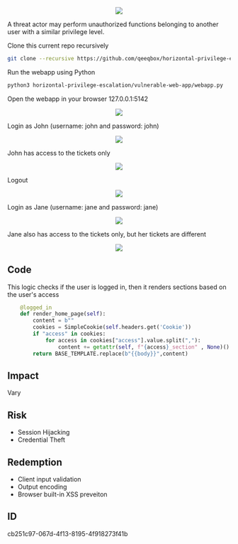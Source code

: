 <p align="center"> <img src="https://raw.githubusercontent.com/qeeqbox/horizontal-privilege-escalation/main/content/horizontal-privilege-escalation.svg"></p>

A threat actor may perform unauthorized functions belonging to another user with a similar privilege level.

Clone this current repo recursively
```sh
git clone --recursive https://github.com/qeeqbox/horizontal-privilege-escalation
```
Run the webapp using Python
```sh
python3 horizontal-privilege-escalation/vulnerable-web-app/webapp.py
```
Open the webapp in your browser 127.0.0.1:5142
<p align="center"> <img src="https://raw.githubusercontent.com/qeeqbox/horizontal-privilege-escalation/main/content/1.png"></p>
Login as John (username: john and password: john)
<p align="center"> <img src="https://raw.githubusercontent.com/qeeqbox/horizontal-privilege-escalation/main/content/2.png"></p>
John has access to the tickets only
<p align="center"> <img src="https://raw.githubusercontent.com/qeeqbox/horizontal-privilege-escalation/main/content/3.png"></p>
Logout
<p align="center"> <img src="https://raw.githubusercontent.com/qeeqbox/horizontal-privilege-escalation/main/content/4.png"></p>
Login as Jane (username: jane and password: jane)
<p align="center"> <img src="https://raw.githubusercontent.com/qeeqbox/horizontal-privilege-escalation/main/content/5.png"></p>
Jane also has access to the tickets only, but her tickets are different
<p align="center"> <img src="https://raw.githubusercontent.com/qeeqbox/horizontal-privilege-escalation/main/content/6.png"></p>

## Code
This logic checks if the user is logged in, then it renders sections based on the user's access
```py
    @logged_in
    def render_home_page(self):
        content = b""
        cookies = SimpleCookie(self.headers.get('Cookie'))
        if "access" in cookies:
            for access in cookies["access"].value.split(","):
                content += getattr(self, f"{access}_section" , None)()
        return BASE_TEMPLATE.replace(b"{{body}}",content)
```
 
## Impact
Vary

## Risk
- Session Hijacking
- Credential Theft

## Redemption
- Client input validation
- Output encoding
- Browser built-in XSS preveiton

## ID
cb251c97-067d-4f13-8195-4f918273f41b
